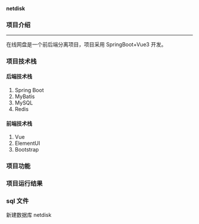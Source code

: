 #### netdisk

### 项目介绍

---

在线网盘是一个前后端分离项目，项目采用 SpringBoot+Vue3 开发。

### 项目技术栈

#### 后端技术栈

1. Spring Boot
2. MyBatis
3. MySQL
4. Redis

####  前端技术栈

1. Vue
2. ElementUI
3. Bootstrap

### 项目功能

### 项目运行结果

### sql 文件

新建数据库 netdisk

```mysql
```

